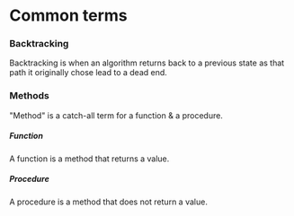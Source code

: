 # Common terms
### Backtracking
Backtracking is when an algorithm returns back to a previous state as that path it originally chose lead to a dead end.

### Methods
"Method" is a catch-all term for a function & a procedure.
##### Function
A function is a method that returns a value.
##### Procedure
A procedure is a method that does not return a value.